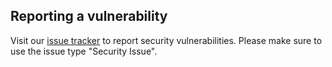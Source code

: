 ## Reporting a vulnerability

Visit our [issue tracker](https://issues.shopware.com/createissue) to report security vulnerabilities. 
Please make sure to use the issue type "Security Issue".